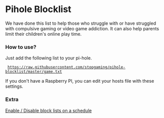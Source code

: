 # Pihole Blocklist
<p>We have done this list to help those who struggle with or have struggled with compulsive gaming or video game addiction. It can also help parents limit their children's online play time.</p>

### How to use?
Just add the following list to your pi-hole.

<code> https://raw.githubusercontent.com/stopgaming/pihole-blocklist/master/game.txt </code>

If you don't have a Raspberry PI, you can edit your hosts file with these settings.

### Extra
[Enable / Disable block lists on a schedule](https://www.reddit.com/r/pihole/comments/a5p5zm/enable_disable_block_lists_on_a_schedule/)
